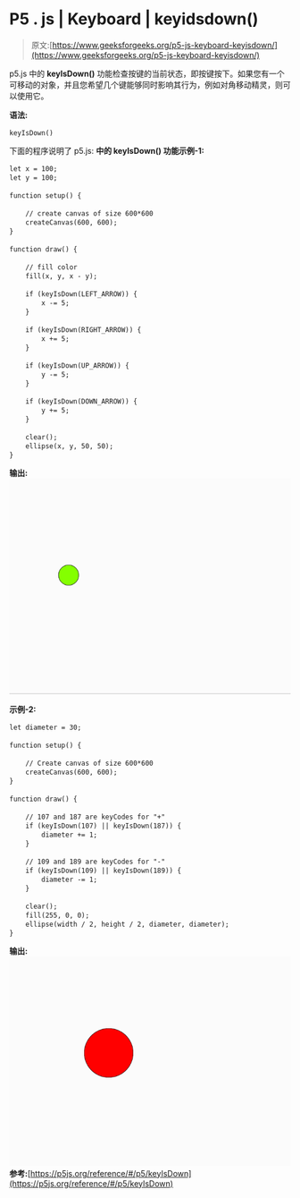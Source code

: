 # P5 . js | Keyboard | keyidsdown()

> 原文:[https://www.geeksforgeeks.org/p5-js-keyboard-keyisdown/](https://www.geeksforgeeks.org/p5-js-keyboard-keyisdown/)

p5.js 中的 **keyIsDown()** 功能检查按键的当前状态，即按键按下。如果您有一个可移动的对象，并且您希望几个键能够同时影响其行为，例如对角移动精灵，则可以使用它。

**语法:**

```
keyIsDown()

```

下面的程序说明了 p5.js:
**中的 **keyIsDown()** 功能示例-1:**

```
let x = 100;
let y = 100;

function setup() {

    // create canvas of size 600*600
    createCanvas(600, 600);
}

function draw() {

    // fill color
    fill(x, y, x - y);

    if (keyIsDown(LEFT_ARROW)) {
        x -= 5;
    }

    if (keyIsDown(RIGHT_ARROW)) {
        x += 5;
    }

    if (keyIsDown(UP_ARROW)) {
        y -= 5;
    }

    if (keyIsDown(DOWN_ARROW)) {
        y += 5;
    }

    clear();
    ellipse(x, y, 50, 50);
}
```

**输出:**
![](img/6aa435972780bd15b35a98aafb6d2b43.png)

**示例-2:**

```
let diameter = 30;

function setup() {

    // Create canvas of size 600*600
    createCanvas(600, 600);
}

function draw() {

    // 107 and 187 are keyCodes for "+"
    if (keyIsDown(107) || keyIsDown(187)) {
        diameter += 1;
    }

    // 109 and 189 are keyCodes for "-"
    if (keyIsDown(109) || keyIsDown(189)) {
        diameter -= 1;
    }

    clear();
    fill(255, 0, 0);
    ellipse(width / 2, height / 2, diameter, diameter);
}
```

**输出:**
![](img/c6fb94d3324091f6a4d2cbfe15217770.png)
**参考:**[https://p5js.org/reference/#/p5/keyIsDown](https://p5js.org/reference/#/p5/keyIsDown)